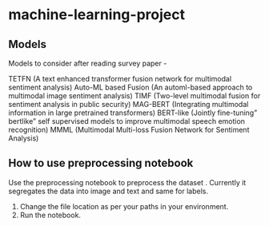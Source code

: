 # machine-learning-project

## Models 

Models to consider after reading survey paper -

  TETFN (A text enhanced transformer fusion network for multimodal sentiment analysis)
  Auto-ML based Fusion (An automl-based approach to multimodal image sentiment analysis)
  TIMF (Two-level multimodal fusion for sentiment analysis in public security)
  MAG-BERT (Integrating multimodal information in large pretrained transformers)
  BERT-like (Jointly fine-tuning” bertlike” self supervised models to improve multimodal speech emotion recognition)
  MMML (Multimodal Multi-loss Fusion Network for Sentiment Analysis)

## How to use preprocessing notebook

Use the preprocessing notebook to preprocess the dataset . Currently it segregates the data into image and text and same for labels. 
1. Change the file location as per your paths in your environment.
2. Run the notebook.